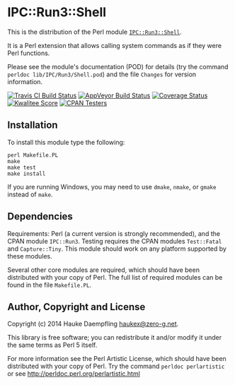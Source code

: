 IPC::Run3::Shell
================

This is the distribution of the Perl module
[`IPC::Run3::Shell`](https://metacpan.org/pod/IPC::Run3::Shell).

It is a Perl extension that allows calling system commands
as if they were Perl functions.

Please see the module's documentation (POD) for details
(try the command `perldoc lib/IPC/Run3/Shell.pod`)
and the file `Changes` for version information.

[![Travis CI Build Status](https://travis-ci.org/haukex/IPC-Run3-Shell.svg)](https://travis-ci.org/haukex/IPC-Run3-Shell.svg)
[![AppVeyor Build Status](https://ci.appveyor.com/api/projects/status/github/haukex/IPC-Run3-Shell?svg=true)](https://ci.appveyor.com/project/haukex/ipc-run3-shell)
[![Coverage Status](https://coveralls.io/repos/github/haukex/IPC-Run3-Shell/badge.svg)](https://coveralls.io/github/haukex/IPC-Run3-Shell)
[![Kwalitee Score](https://cpants.cpanauthors.org/dist/IPC-Run3-Shell.svg)](https://cpants.cpanauthors.org/dist/IPC-Run3-Shell)
[![CPAN Testers](https://haukex.github.io/my-badges/IPC-Run3-Shell.svg)](http://matrix.cpantesters.org/?dist=IPC-Run3-Shell)

Installation
------------

To install this module type the following:

	perl Makefile.PL
	make
	make test
	make install

If you are running Windows, you may need to use `dmake`, `nmake`,
or `gmake` instead of `make`.

Dependencies
------------

Requirements: Perl (a current version is strongly recommended),
and the CPAN module `IPC::Run3`.
Testing requires the CPAN modules `Test::Fatal` and `Capture::Tiny`.
This module should work on any platform supported by these modules.

Several other core modules are required, which should have been
distributed with your copy of Perl. The full list of required
modules can be found in the file `Makefile.PL`.

Author, Copyright and License
-----------------------------

Copyright (c) 2014 Hauke Daempfling <haukex@zero-g.net>.

This library is free software; you can redistribute it and/or modify
it under the same terms as Perl 5 itself.

For more information see the Perl Artistic License,
which should have been distributed with your copy of Perl.
Try the command `perldoc perlartistic` or see
<http://perldoc.perl.org/perlartistic.html>

